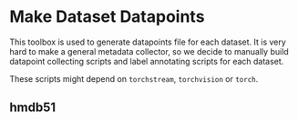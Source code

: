 # Make Dataset Datapoints

This toolbox is used to generate datapoints file for each dataset. It is very hard to make a general metadata collector, so we decide to manually build datapoint collecting scripts and label annotating scripts for each dataset.

These scripts might depend on `torchstream`, `torchvision` or `torch`.

## hmdb51

